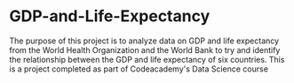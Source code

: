 # GDP-and-Life-Expectancy
The purpose of this project is to analyze data on GDP and life expectancy from the World Health Organization and the World Bank to try and identify the relationship between the GDP and life expectancy of six countries.
This is a project completed as part of Codeacademy's Data Science course
